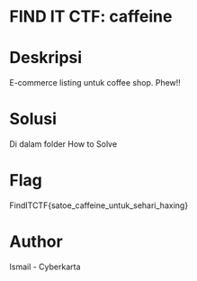 # FIND IT CTF: caffeine

# Deskripsi
E-commerce listing untuk coffee shop. Phew!!

# Solusi
Di dalam folder How to Solve

# Flag
FindITCTF{satoe_caffeine_untuk_sehari_haxing}

# Author
Ismail - Cyberkarta
